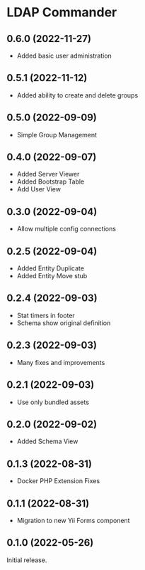 # LDAP Commander

## 0.6.0 (2022-11-27)

- Added basic user administration

## 0.5.1 (2022-11-12)

- Added ability to create and delete groups

## 0.5.0 (2022-09-09)

- Simple Group Management

## 0.4.0 (2022-09-07)

- Added Server Viewer
- Added Bootstrap Table
- Add User View

## 0.3.0 (2022-09-04)

- Allow multiple config connections 

## 0.2.5 (2022-09-04)

- Added Entity Duplicate
- Added Entity Move stub

## 0.2.4 (2022-09-03)

- Stat timers in footer
- Schema show original definition

## 0.2.3 (2022-09-03)

- Many fixes and improvements

## 0.2.1 (2022-09-03)

- Use only bundled assets

## 0.2.0 (2022-09-02)

- Added Schema View

## 0.1.3 (2022-08-31)

- Docker PHP Extension Fixes

## 0.1.1 (2022-08-31)

- Migration to new Yii Forms component

## 0.1.0 (2022-05-26)

Initial release.
